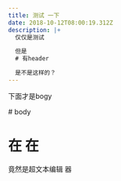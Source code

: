 ```yaml
---
title: 测试 一下
date: 2018-10-12T08:00:19.312Z
description: |+
  仅仅是测试 

  但是
  # 有header

  是不是这样的？
---
```

下面才是bogy



\# body 



# 在 在



竟然是超文本编辑 器
